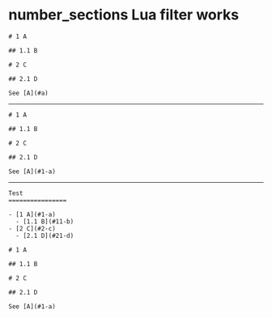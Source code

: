 # number_sections Lua filter works

    # 1 A
    
    ## 1.1 B
    
    # 2 C
    
    ## 2.1 D
    
    See [A](#a)

---

    # 1 A
    
    ## 1.1 B
    
    # 2 C
    
    ## 2.1 D
    
    See [A](#1-a)

---

    Test
    ================
    
    - [1 A](#1-a)
      - [1.1 B](#11-b)
    - [2 C](#2-c)
      - [2.1 D](#21-d)
    
    # 1 A
    
    ## 1.1 B
    
    # 2 C
    
    ## 2.1 D
    
    See [A](#1-a)

